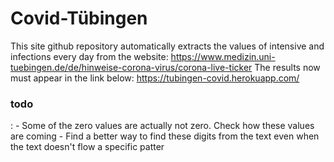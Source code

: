 # Covid-Tübingen

This site github repository automatically extracts the values of intensive and infections
every day from the website: https://www.medizin.uni-tuebingen.de/de/hinweise-corona-virus/corona-live-ticker
The results now must appear in the link below:
https://tubingen-covid.herokuapp.com/

<h3>todo </h3>:
-  Some of the zero values are actually not zero. Check how these values are coming
-  Find a better way to find these digits from the text even when the text doesn't
flow a specific patter
